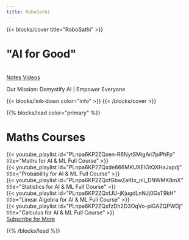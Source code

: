 ```yaml
---
title: RoboSathi
---
```


{{< blocks/cover title="RoboSathi" >}}
<h1 <class="display-3 fw-bold">"AI for Good"</h1>
<br>
<a class="btn btn-lg btn-success me-3 mb-4" href="/docs/">
  Notes <i class="fas fa-arrow-alt-circle-right ms-2"></i>
</a>
<a class="btn btn-lg btn-secondary me-3 mb-4" href="https://www.youtube.com/@RoboSathi" target="_blank">
  Videos <i class="fab fa-youtube "></i>
</a>
<p class="lead mt-5">Our Mission: Demystify AI | Empower Everyone</p>
{{< blocks/link-down color="info" >}}
{{< /blocks/cover >}}


{{% blocks/lead color="primary" %}}

<!-- KK Commenting this section for now
<h2 class="text-center mb-4">Latest Video</h2>
<div class="row justify-content-center mb-5">
  <div class="col-lg-8">
    {{< youtube u1DsXg2G7_c>}}
  </div>
</div>
<br><br>
This section commented End !-->

<h1 class="text-center mb-4"><strong>Maths Courses</strong></h1>
<div class="row">
  <div class="col-md-4 mb-4">
    {{< youtube_playlist id="PLnpa6KP2ZQxen-R6NytSMigAri7piPhFp" title="Maths for AI & ML Full Course" >}}
  </div>
  <div class="col-md-4 mb-4">
    {{< youtube_playlist id="PLnpa6KP2ZQxde666MKUXEIGtQXHaJxpdj" title="Probability for AI & ML Full Course" >}}
  </div>
  <div class="col-md-4 mb-4">
    {{< youtube_playlist id="PLnpa6KP2ZQxfGbwZaKtx_nIi_DNWMK8mX" title="Statistics for AI & ML Full Course" >}}
  </div>
  <div class="col-md-4 mb-4">
    {{< youtube_playlist id="PLnpa6KP2ZQxfJU-jKjugdLnNJj0GsT9kH" title="Linear Algebra for AI & ML Full Course" >}}
  </div>
   <div class="col-md-4 mb-4">
    {{< youtube_playlist id="PLnpa6KP2ZQxfzDh2D3OqVo-piGAZQPWDj" title="Calculus for AI & ML Full Course" >}}
  </div>


<div class="text-center mt-4">
  <a class="btn btn-lg btn-danger" href="https://www.youtube.com/@RoboSathi?sub_confirmation=1" target="_blank">
    <i class="fab fa-youtube"></i> Subscribe for More
  </a>
</div>


{{% /blocks/lead %}}

<!-- KK Commenting this section for now
{{% blocks/section color="dark" type="row" %}}
{{% blocks/feature icon="fa-linkedin" title="LinkedIn" %}}
Follow us on [LinkedIn](https://www.linkedin.com/company/robosathi/)
{{% /blocks/feature %}}


{{% blocks/feature icon="fab fa-github" title="Contributions welcome!" url="https://github.com/google/docsy-example" %}}
We do a [Pull Request](https://github.com/google/docsy-example/pulls) contributions workflow on **GitHub**. New users are always welcome!
{{% /blocks/feature %}}


{{% blocks/feature icon="fab fa-x-twitter" title="Follow us on X.com!" url="https://x.com/who_kkaran" %}}
{{% /blocks/feature %}}


{{% /blocks/section %}}

{{% blocks/section %}}
What's New!
{.h1 .text-center}
{{% /blocks/section %}}

{{% blocks/section type="row" %}}

{{% blocks/feature icon="fab fa-linkedin" title="LinkedIn"
    url="https://www.linkedin.com/in/kk-engineer/" %}}
{{% /blocks/feature %}}

{{% blocks/feature icon="fab fa-github" title="Github"
    url="https://github.com/google/docsy-example" %}}
{{% /blocks/feature %}}

{{% blocks/feature icon="fab fa-x-twitter" title="X.com"
    url="https://x.com/who_kkaran" %}}
{{% /blocks/feature %}}

{{% /blocks/section %}}


{{% blocks/section %}}
This is the another section
{.h1 .text-center}
{{% /blocks/section %}}
This section commented End !-->